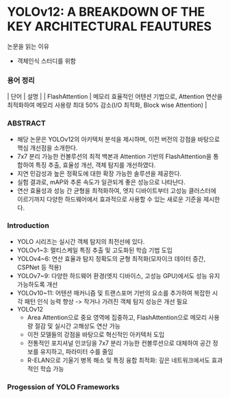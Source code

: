# YOLOv12: A BREAKDOWN OF THE KEY ARCHITECTURAL FEAUTURES

논문을 읽는 이유
- 객체인식 스터디를 위함

### 용어 정리
| 단어 | 설명 |
| FlashAttention | 메모리 효율적인 어텐션 기법으로, Attention 연산을 최적화하여 메모리 사용량 최대 50% 감소(I/O 최적화, Block wise Attention) |

### ABSTRACT
- 해당 논문은 YOLOv12의 아키텍처 분석을 제시하며, 이전 버전의 강점을 바탕으로 핵심 개선점을 소개한다.
- 7x7 분리 가능한 컨볼루션의 최적 백본과 Attention 기반의 FlashAttention을 통합하여 특징 추출, 효율성 개선, 객체 탐지를 개선하였다.
- 지연 민감성과 높은 정확도에 대한 확장 가능한 솔루션을 제공한다.
- 실험 결과로, mAP와 추론 속도가 일관되게 좋은 성능으로 나타난다.
- 연산 효율성과 성능 간 균형을 최적화하여, 엣지 디바이트부터 고성능 클러스터에 이르기까지 다양한 하드웨어에서 효과적으로 사용할 수 있는 새로운 기준을 제시한다.

### Introduction
- YOLO 시리즈는 실시간 객체 탐지의 최전선에 있다.
- YOLOv1~3: 멀티스케일 특징 추출 및 고도화된 학습 기법 도입
- YOLOv4~6: 연산 효율과 탐지 정확도의 균형 최적화(모자이크 데이터 증간, CSPNet 등 적용)
- YOLOv7~9: 다양한 하드웨어 환경(엣지 디바이스, 고성능 GPU)에서도 성능 유지 가능하도록 개선
- YOLOv10~11: 어텐션 매커니즘 및 트랜스포머 기반의 요소를 추가하여 복잡한 시각 패턴 인식 능력 향상
    -> 작거나 가려진 객체 탐지 성능은 개선 필요
- YOLOv12
  - Area Attention으로 중요 영역에 집중하고, FlashAttention으로 메모리 사용량 절감 및 실시간 고해상도 연산 가능
  - 이전 모델들의 강점을 바탕으로 혁신적인 아키텍처 도입
  - 전통적인 포지셔널 인코딩을 7x7 분리 가능한 컨볼루션으로 대체하여 공간 정보를 유지하고, 파라미터 수를 줄임
  - R-ELAN으로 기울기 병목 해소 및 특징 융합 최적화: 깊은 네트워크에서도 효과적인 학습 가능

### Progession of YOLO Frameworks
